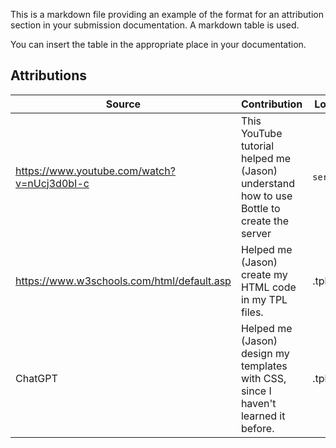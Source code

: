 This is a markdown file providing an example of the format
for an attribution section in your submission documentation. A markdown table is used.

You can insert the table in the appropriate place in your documentation.

## Attributions

| Source                                  | Contribution                                                                             | Location   |
|-----------------------------------------|------------------------------------------------------------------------------------------|------------|
| https://www.youtube.com/watch?v=nUcj3d0bI-c | This YouTube tutorial helped me (Jason) understand how to use Bottle to create the server | `server.py`  |
| https://www.w3schools.com/html/default.asp    | Helped me (Jason) create my HTML code in my TPL files.                                   | .tpl files |
| ChatGPT                                 | Helped me (Jason) design my templates with CSS, since I haven't learned it before.       | .tpl files | 